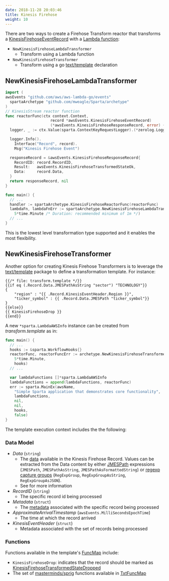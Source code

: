 ```yaml
---
date: 2018-11-28 20:03:46
title: Kinesis Firehose
weight: 10
---
```


There are two ways to create a Firehose Transform reactor that transforms a [KinesisFirehoseEventRecord](https://github.com/aws/aws-lambda-go/blob/master/events/firehose.go#L14) with a [Lambda function](https://aws.amazon.com/blogs/compute/amazon-kinesis-firehose-data-transformation-with-aws-lambda/):

- `NewKinesisFirehoseLambdaTransformer`
  - Transform using a Lambda function
- `NewKinesisFirehoseTransformer`
  - Transform using a go [text/template](https://golang.org/pkg/text/template/) declaration

## NewKinesisFirehoseLambdaTransformer

```go
import (
awsEvents "github.com/aws/aws-lambda-go/events"
  spartaArchetype "github.com/mweagle/Sparta/archetype"
)
// KinesisStream reactor function
func reactorFunc(ctx context.Context,
                    record *awsEvents.KinesisFirehoseEventRecord)
                    (*awsEvents.KinesisFirehoseResponseRecord, error) {
  logger, _ := ctx.Value(sparta.ContextKeyRequestLogger).(*zerolog.Logger)

  logger.Info().
    Interface("Record", record).
    Msg("Kinesis Firehose Event")

  responseRecord = &awsEvents.KinesisFirehoseResponseRecord{
    RecordID: record.RecordID,
    Result:   awsEvents.KinesisFirehoseTransformedStateOk,
    Data:     record.Data,
  }
  return responseRecord, nil
}

func main() {
  // ...
  handler := spartaArchetype.KinesisFirehoseReactorFunc(reactorFunc)
  lambdaFn, lambdaFnErr := spartaArchetype.NewKinesisFirehoseLambdaTransformer(handler,
    5*time.Minute /* Duration: recommended minimum of 1m */)
  // ...
}
```

This is the lowest level transformation type supported and it enables the most flexibility.

## NewKinesisFirehoseTransformer

Another option for creating Kinesis Firehose Transformers is to leverage the [text/template](https://golang.org/pkg/text/template/) package to define a transformation template. For instance:

```text
{{/* file: transform.template */}}
{{if eq (.Record.Data.JMESPathAsString "sector") "TECHNOLOGY"}}
{
    "region" : "{{ .Record.KinesisEventHeader.Region }}",
    "ticker_symbol" : {{ .Record.Data.JMESPath "ticker_symbol"}}
}
{{else}}
{{ KinesisFirehoseDrop }}
{{end}}
```

A new `*sparta.LambdaAWSInfo` instance can be created from _transform.template_ as in:

```go
func main() {
  // ...
  hooks := &sparta.WorkflowHooks{}
  reactorFunc, reactorFuncErr := archetype.NewKinesisFirehoseTransformer("transform.template",
    5*time.Minute,
    hooks)
  // ...

  var lambdaFunctions []*sparta.LambdaAWSInfo
  lambdaFunctions = append(lambdaFunctions, reactorFunc)
  err := sparta.MainEx(awsName,
    "Simple Sparta application that demonstrates core functionality",
    lambdaFunctions,
    nil,
    nil,
    hooks,
    false)
}
```

The template execution context includes the the following:

### Data Model

- _Data_ (`string`)
  - The [data](https://github.com/aws/aws-lambda-go/blob/master/events/firehose.go#L17) available in the Kinesis Firehose Record. Values can be extracted from the Data content by either [JMESPath](https://github.com/jmespath/go-jmespath) expressions (`JMESPath`, `JMESPathAsString`, `JMESPathAsFormattedString`) or [regexp capture groups](https://golang.org/pkg/regexp/#pkg-overview) (`RegExpGroup`, `RegExpGroupAsString`, `RegExpGroupAsJSON`).
  - See for more information
- _RecordID_ (`string`)
  - The specific record id being processed
- _Metadata_ (`struct`)
  - The [metadata](https://github.com/aws/aws-lambda-go/blob/master/events/firehose.go#L38) associated with the specific record being processed
- _ApproximateArrivalTimestamp_ (`awsEvents.MilliSecondsEpochTime`)
  - The time at which the record arrived
- _KinesisEventHeader_ (`struct`)
  - Metadata associated with the set of records being processed

### Functions

Functions available in the template's [FuncMap](https://golang.org/pkg/text/template/#FuncMap) include:

- `KinesisFirehoseDrop`: indicates that the record should be marked as [KinesisFirehoseTransformedStateDropped](https://github.com/aws/aws-lambda-go/blob/master/events/firehose.go#L24)
- The set of [masterminds/sprig](https://masterminds.github.io/sprig/) functions available in [TxtFuncMap](https://godoc.org/github.com/Masterminds/sprig#TxtFuncMap)
